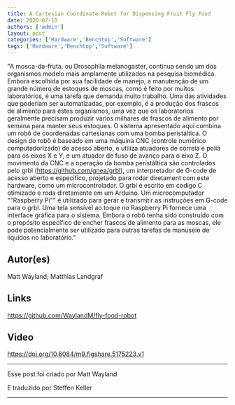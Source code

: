 ```yaml
---
title: A Cartesian Coordinate Robot for Dispensing Fruit Fly Food
date: 2020-07-10
authors: ['admin']
layout: post
categories: ['Hardware','Benchtop','Software']
tags: ['Hardware','Benchtop','Software']
---
```


"A mosca-da-fruta, ou Drosophila melanogaster, continua sendo um dos organismos modelo mais amplamente utilizados na pesquisa biomédica.
Embora escolhida por sua facilidade de manejo, a manutenção de um grande número de estoques de moscas, como é feito por muitos laboratórios, é uma tarefa que demanda muito trabalho.
Uma das  atividades que poderiam ser automatizadas, por exemplo, é a produção dos frascos de alimento para estes organismos, uma vez que os laboratorios geralmente precisam produzir vários milhares de frascos de alimento por semana para manter seus estoques.
O sistema apresentado aqui combina um robô de coordenadas cartesianas com uma bomba peristáltica. O design do robô é baseado em uma máquina CNC (controle numérico computadorizado) de acesso aberto, e utiliza atuadores de correia e polia para os eixos X e Y, e um atuador de fuso de avanço para o eixo Z.
O movimento da CNC e a operação da bomba peristáltica são controlados pelo grbl (https://github.com/gnea/grbl), um interpretador de G-code de acesso aberto e especifico, projetado para rodar diretament com este hardware, como um microcontrolador. O grbl é escrito em codigo C otimizado e roda diretamente em um Arduino. Um microcomputador ""Raspberry Pi"" é utilizado para gerar e transmitir as instruções em G-code para o grbl.
Uma tela sensível ao toque no Raspberry Pi fornece uma interface gráfica para o sistema. Embora o robô tenha sido construído com o propósito específico de encher frascos de alimento para as moscas, ele pode potencialmente ser utilizado para outras tarefas de manuseio de líquidos no laboratório."

## Autor(es)
Matt Wayland; Matthias Landgraf
## Links
https://github.com/WaylandM/fly-food-robot
## Video
https://doi.org/10.6084/m9.figshare.5175223.v1
***
Esse post foi criado por
Matt Wayland

E traduzido por
Steffen Keller
***
